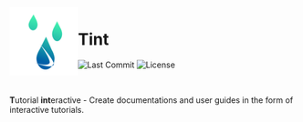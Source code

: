 <img align="left" width="120" height="120" alt="Tint logo" src="https://raw.githubusercontent.com/Nichtgian/tint/master/resources/tint.svg" />

# Tint
![Last Commit](https://img.shields.io/github/last-commit/nichtgian/tint?color=ff69b4)
![License](https://img.shields.io/github/license/nichtgian/tint)

<br/>

**T**utorial **int**eractive - Create documentations and user guides in the form of interactive tutorials.
